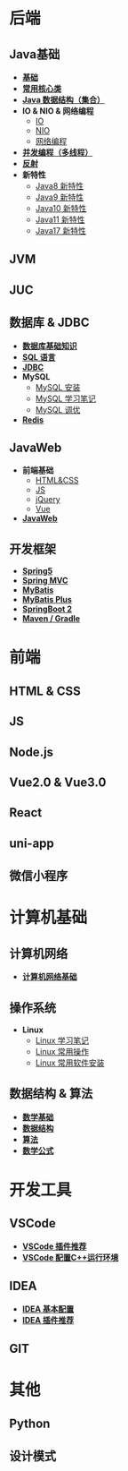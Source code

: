 # 后端

## Java基础

* [**基础**](docs/Java/Base/base.md)
* [**常用核心类**](docs/Java/Base/commonClass.md)
* [**Java 数据结构（集合）**](docs/Java/Base/collection.md)
* **IO & NIO & 网络编程**
  * [IO](docs/Java/Base/IO.md)
  * [NIO](docs/Java/Base/NIO.md)
  * [网络编程](docs/Java/Base/NetworkProgramming.md)
* [**并发编程（多线程）**](docs/Java/Base/concurrent.md)
* [**反射**](docs/Java/Base/reflection.md)
* **新特性**
  * [Java8 新特性](docs/Java/Base/newFeatures/Java8.md)
  * [Java9 新特性](docs/Java/Base/newFeatures/Java9.md)
  * [Java10 新特性](docs/docs/Java/Base/newFeatures/Java10.md)
  * [Java11 新特性](docs/Java/Base/newFeatures/Java11.md)
  * [Java17 新特性](docs/Java/Base/newFeatures/Java12.md)

## JVM

## JUC

## 数据库 & JDBC

* [**数据库基础知识**](docs/Database/DBBase.md)
* [**SQL 语言**](docs/Database/SQL.md)
* [**JDBC**](docs/Database/JDBC.md)
* **MySQL**
  * [MySQL 安装](docs/Database/MySQLInstall.md)
  * [MySQL 学习笔记](docs/Database/MySQLNote.md)
  * [MySQL 调优](docs/C/C-Code.md)
* [**Redis**](docs/Database/Redis.md)

## JavaWeb

* **前端基础**
  * [HTML&CSS](docs/Java/JavaWeb/HTML&CSS.md)
  * [JS](docs/Java/JavaWeb/JS.md)
  * [jQuery](docs/Java/JavaWeb/jQuery.md)
  * [Vue](docs/Java/JavaWeb/Vue.md)
* [**JavaWeb**](docs/Java/JavaWeb/JavaWeb.md)

## 开发框架

* [**Spring5**](C/C-Code.md)
* [**Spring MVC**](C/C-Code.md)
* [**MyBatis**](C/C-Code.md)
* [**MyBatis Plus**](C/C-Code.md)
* [**SpringBoot 2**](C/C-Code.md)
* [**Maven / Gradle**](C/C-Code.md)

# 前端

## HTML & CSS

## JS

## Node.js

## Vue2.0 & Vue3.0

## React

## uni-app

## 微信小程序

# 计算机基础

## 计算机网络

* [**计算机网络基础**](docs/Network.md)

## 操作系统

* **Linux**
  * [Linux 学习笔记](C/C-Code.md)
  * [Linux 常用操作](C/C-Code.md)
  * [Linux 常用软件安装](C/C-Code.md)

## 数据结构 & 算法

* [**数学基础**](C/C-Code.md)
* [**数据结构**](C/C-Code.md)
* [**算法**](C/C-Code.md)
* [**数学公式**](docs/Math/Math.md)

# 开发工具

## VSCode

* [**VSCode 插件推荐**](docs/Java/Base/newFeatures/Java12.md)
* [**VSCode 配置C++运行环境**](docs/Java/Base/newFeatures/Java12.md)

## IDEA
* [**IDEA 基本配置**](Java/Base/newFeatures/Java12.md)
* [**IDEA 插件推荐**](Java/Base/newFeatures/Java12.md)

## GIT

# 其他

## Python 

## 设计模式